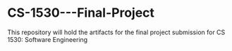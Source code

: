 # CS-1530---Final-Project
This repository will hold the artifacts for the final project submission for CS 1530: Software Engineering
